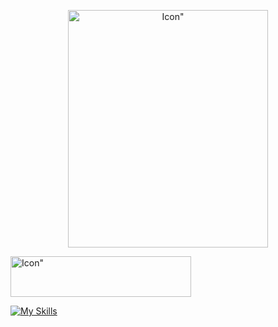 <p align="center">
    <img width="320" height="380" src="https://static.wikia.nocookie.net/hellokitty/images/8/8d/Sanrio_Characters_Kuromi_Image016.png/revision/latest?cb=20170404142717" alt=Icon">
</p>

<p><img width="289" height="65" src="https://cdn.discordapp.com/attachments/1155565875257147533/1156748938032984114/text-1695860826408.png?ex=651619e6&is=6514c866&hm=8e84e0f41219f8ad3b7647d41743631e330189ca6c3f54f0ff88292f625bcabc&" alt=Icon"></p>

[![My Skills](https://skillicons.dev/icons?i=python,kotlin,html&perline=4)](https://skillicons.dev)
